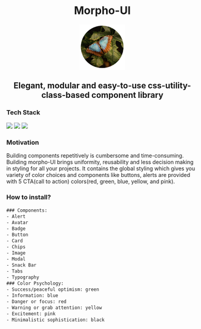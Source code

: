 <h1 align="center">Morpho-UI</h1>
<p align="center"><img src="./assets/logo.png" height="120px" align="center"/></p>
<h2 align="center">Elegant, modular and easy-to-use css-utility-class-based component library</h2>
</center>

### Tech Stack
![](https://img.shields.io/badge/HTML5-E34F26?style=for-the-badge&logo=html5&logoColor=white) 
![](https://img.shields.io/badge/CSS3-1572B6?style=for-the-badge&logo=css3&logoColor=white)
![](https://img.shields.io/badge/Netlify-00C7B7?style=for-the-badge&logo=netlify&logoColor=white)

### Motivation
Building components repetitively is cumbersome and time-consuming. Building morpho-UI brings uniformity, reusability and less decision making in styling for all your projects. It contains the global styling which gives you variety of color choices and 
components like buttons, alerts are provided with 5 CTA(call to action) colors(red, green, blue, yellow, and pink).
### How to install? 
``````
### Components:
- Alert
- Avatar
- Badge
- Button
- Card
- Chips
- Image
- Modal
- Snack Bar
- Tabs
- Typography
### Color Psychology: 
- Success/peaceful optimism: green
- Information: blue
- Danger or focus: red
- Warning or grab attention: yellow
- Excitement: pink
- Minimalistic sophistication: black


